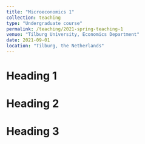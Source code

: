 ```yaml
---
title: "Microeconomics 1"
collection: teaching
type: "Undergraduate course"
permalink: /teaching/2021-spring-teaching-1
venue: "Tilburg University, Economics Department"
date: 2021-09-01
location: "Tilburg, the Netherlands"
---
```



Heading 1
======

Heading 2
======

Heading 3
======
